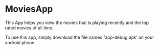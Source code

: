 # MoviesApp
This App helps you view the movies that is playing recently and the top rated movies of all time.

To use this app, simply download the file named 'app-debug.apk' on your android phone.
